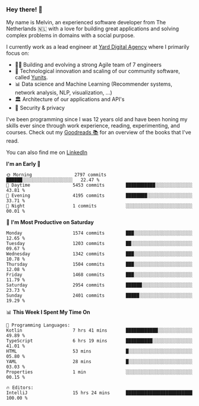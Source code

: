 ### Hey there! 👋

My name is Melvin, an experienced software developer from The Netherlands 🇳🇱 with a love for building great applications and solving complex problems in domains with a social purpose. 

I currently work as a lead engineer at [Yard Digital Agency](https://github.com/yardinternet) where I primarily focus on:

* 👏🏼 Building and evolving a strong Agile team of 7 engineers
* 🚀 Technological innovation and scaling of our community software, called [Yunits](https://www.yunits.com/).
* 📊 Data science and Machine Learning (Recommender systems, network analysis, NLP, visualization, ...)
* 🏛 Architecture of our applications and API's
* 🔐 Security & privacy

I've been programming since I was 12 years old and have been honing my skills ever since through work experience, reading, experimenting, and courses.
Check out my [Goodreads 📚](https://goodreads.com/melvinkoopmans) for an overview of the books that I've read. 

You can also find me on [LinkedIn](https://www.linkedin.com/in/melvinkoopmans)

<!--START_SECTION:waka-->
**I'm an Early 🐤** 

```text
🌞 Morning                2797 commits        ██████░░░░░░░░░░░░░░░░░░░   22.47 % 
🌆 Daytime                5453 commits        ███████████░░░░░░░░░░░░░░   43.81 % 
🌃 Evening                4195 commits        ████████░░░░░░░░░░░░░░░░░   33.71 % 
🌙 Night                  1 commits           ░░░░░░░░░░░░░░░░░░░░░░░░░   00.01 % 
```
📅 **I'm Most Productive on Saturday** 

```text
Monday                   1574 commits        ███░░░░░░░░░░░░░░░░░░░░░░   12.65 % 
Tuesday                  1203 commits        ██░░░░░░░░░░░░░░░░░░░░░░░   09.67 % 
Wednesday                1342 commits        ███░░░░░░░░░░░░░░░░░░░░░░   10.78 % 
Thursday                 1504 commits        ███░░░░░░░░░░░░░░░░░░░░░░   12.08 % 
Friday                   1468 commits        ███░░░░░░░░░░░░░░░░░░░░░░   11.79 % 
Saturday                 2954 commits        ██████░░░░░░░░░░░░░░░░░░░   23.73 % 
Sunday                   2401 commits        █████░░░░░░░░░░░░░░░░░░░░   19.29 % 
```


📊 **This Week I Spent My Time On** 

```text
💬 Programming Languages: 
Kotlin                   7 hrs 41 mins       ████████████░░░░░░░░░░░░░   49.89 % 
TypeScript               6 hrs 19 mins       ██████████░░░░░░░░░░░░░░░   41.01 % 
HTML                     53 mins             █░░░░░░░░░░░░░░░░░░░░░░░░   05.80 % 
YAML                     28 mins             █░░░░░░░░░░░░░░░░░░░░░░░░   03.03 % 
Properties               1 min               ░░░░░░░░░░░░░░░░░░░░░░░░░   00.15 % 

🔥 Editors: 
IntelliJ                 15 hrs 24 mins      █████████████████████████   100.00 % 
```


<!--END_SECTION:waka-->
